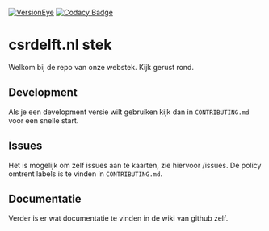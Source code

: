 [![VersionEye](https://img.shields.io/versioneye/d/user/projects/5774370f99ed29003b2812ba.svg?style=flat-square)](https://www.versioneye.com/user/projects/5774370f99ed29003b2812ba)
[![Codacy Badge](https://api.codacy.com/project/badge/Grade/5d5cf50e6d6d4b7fb4357e73d987fdfe)](https://www.codacy.com/app/C-S-R-Delft/csrdelft-nl?utm_source=github.com&amp;utm_medium=referral&amp;utm_content=csrdelft/csrdelft.nl&amp;utm_campaign=Badge_Grade)
# csrdelft.nl stek

Welkom bij de repo van onze webstek. Kijk gerust rond. 

## Development
Als je een development versie wilt gebruiken kijk dan in `CONTRIBUTING.md` voor een snelle start.

## Issues
Het is mogelijk om zelf issues aan te kaarten, zie hiervoor /issues. De policy omtrent labels is te vinden in `CONTRIBUTING.md`.

## Documentatie
Verder is er wat documentatie te vinden in de wiki van github zelf.
